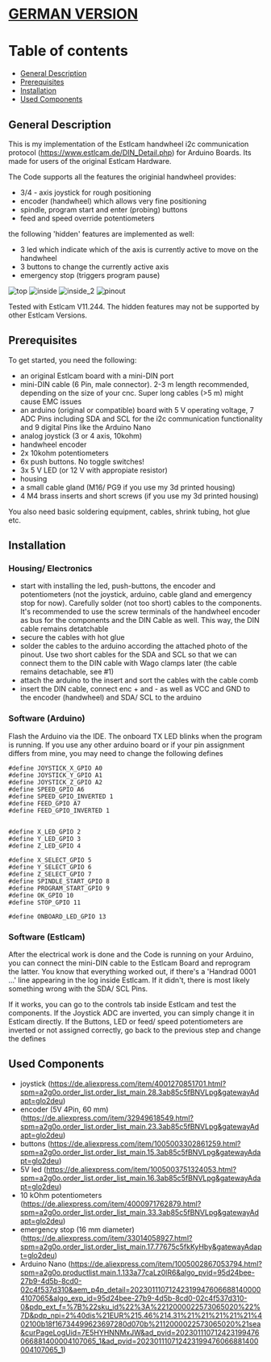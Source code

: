 # [GERMAN VERSION](https://github.com/MathPi14/Arduino-Estlcam-Handwheel-Communication/blob/main/README_DE.md)

# Table of contents
* [General Description](#general-description)
* [Prerequisites](#prerequisites)
* [Installation](#installation)
* [Used Components](#used-components)

## General Description
This is my implementation of the Estlcam handwheel i2c communication protocol (https://www.estlcam.de/DIN_Detail.php) for Arduino Boards. 
Its made for users of the original Estlcam Hardware.

The Code supports all the features the originial handwheel provides:
* 3/4 - axis joystick for rough positioning 
* encoder (handwheel) which allows very fine positioning
* spindle, program start and enter (probing) buttons 
* feed and speed override potentiometers

the following 'hidden' features are implemented as well:
* 3 led which indicate which of the axis is currently active to move on the handwheel
* 3 buttons to change the currently active axis 
* emergency stop (triggers program pause)

![top](https://user-images.githubusercontent.com/69339442/213932798-1af69cf4-892e-43d9-bc12-5184e7064199.png)
![inside](https://user-images.githubusercontent.com/69339442/213932805-338ffd80-9654-4688-8ebe-09921d74ee7b.png)
![inside_2](https://user-images.githubusercontent.com/69339442/213932818-617348a7-9fe8-44db-abf7-a462b88048d6.png)
![pinout](https://user-images.githubusercontent.com/69339442/213933733-bbf50029-dfe7-4c3b-87aa-6fddc10b4ca6.png)


Tested with Estlcam V11.244. The hidden features may not be supported by other Estlcam Versions.
	
## Prerequisites
To get started, you need the following:
* an original Estlcam board with a mini-DIN port
* mini-DIN cable (6 Pin, male connector). 2-3 m length recommended, depending on the size of your cnc. Super long cables (>5 m) might cause EMC issues
* an arduino (original or compatible) board with 5 V operating voltage, 7 ADC Pins including SDA and SCL for the i2c communication functionality and 9 digital Pins like the Arduino Nano 
* analog joystick (3 or 4 axis, 10kohm)
* handwheel encoder
* 2x 10kohm potentiometers
* 6x push buttons. No toggle switches!
* 3x 5 V LED (or 12 V with appropiate resistor)
* housing
* a small cable gland (M16/ PG9 if you use my 3d printed housing)
* 4 M4 brass inserts and short screws (if you use my 3d printed housing)

You also need basic soldering equipment, cables, shrink tubing, hot glue etc.
	
## Installation
### Housing/ Electronics
* start with installing the led, push-buttons, the encoder and potentiometers (not the joystick, arduino, cable gland and emergency stop for now). Carefully solder (not too short) cables to the components. It's recommended to use the screw terminals of the handwheel encoder as bus for the components and the DIN Cable as well. This way, the DIN cable remains detatchable
* secure the cables with hot glue
* solder the cables to the arduino according the attached photo of the pinout. Use two short cables for the SDA and SCL so that we can connect them to the DIN cable with Wago clamps later (the cable remains detachable, see #1)
* attach the arduino to the insert and sort the cables with the cable comb
* insert the DIN cable, connect enc + and - as well as VCC and GND to the encoder (handwheel) and SDA/ SCL to the arduino


### Software (Arduino)
Flash the Arduino via the IDE. The onboard TX LED blinks when the program is running. 
If you use any other arduino board or if your pin assignment differs from mine, you may need to change the following defines 

```
#define JOYSTICK_X_GPIO A0            
#define JOYSTICK_Y_GPIO A1
#define JOYSTICK_Z_GPIO A2
#define SPEED_GPIO A6                  
#define SPEED_GPIO_INVERTED 1          
#define FEED_GPIO A7                   
#define FEED_GPIO_INVERTED 1            


#define X_LED_GPIO 2
#define Y_LED_GPIO 3
#define Z_LED_GPIO 4

#define X_SELECT_GPIO 5
#define Y_SELECT_GPIO 6
#define Z_SELECT_GPIO 7          
#define SPINDLE_START_GPIO 8    
#define PROGRAM_START_GPIO 9
#define OK_GPIO 10                   
#define STOP_GPIO 11         

#define ONBOARD_LED_GPIO 13           
```

### Software (Estlcam)
After the electrical work is done and the Code is running on your Arduino, you can connect the mini-DIN cable to the Estlcam Board and reprogram the latter. You know that everything worked out, if there's a 'Handrad 0001 ...' line appearing in the log inside Estlcam. If it didn't, there is most likely something wrong with the SDA/ SCL Pins.

If it works, you can go to the controls tab inside Estlcam and test the components. If the Joystick ADC are inverted, you can simply change it in Estlcam directly. If the Buttons, LED or feed/ speed potentiometers are inverted or not assigned correctly, go back to the previous step and change the defines

## Used Components
* joystick (https://de.aliexpress.com/item/4001270851701.html?spm=a2g0o.order_list.order_list_main.28.3ab85c5fBNVLpg&gatewayAdapt=glo2deu)
* encoder (5V 4Pin, 60 mm) (https://de.aliexpress.com/item/32949618549.html?spm=a2g0o.order_list.order_list_main.23.3ab85c5fBNVLpg&gatewayAdapt=glo2deu)
* buttons (https://de.aliexpress.com/item/1005003302861259.html?spm=a2g0o.order_list.order_list_main.15.3ab85c5fBNVLpg&gatewayAdapt=glo2deu)
* 5V led (https://de.aliexpress.com/item/1005003751324053.html?spm=a2g0o.order_list.order_list_main.16.3ab85c5fBNVLpg&gatewayAdapt=glo2deu) 
* 10 kOhm potentiometers (https://de.aliexpress.com/item/4000971762879.html?spm=a2g0o.order_list.order_list_main.33.3ab85c5fBNVLpg&gatewayAdapt=glo2deu)
* emergency stop (16 mm diameter) (https://de.aliexpress.com/item/33014058927.html?spm=a2g0o.order_list.order_list_main.17.77675c5fkKyHby&gatewayAdapt=glo2deu)
* Arduino Nano (https://de.aliexpress.com/item/1005002867053794.html?spm=a2g0o.productlist.main.1.133a77caLz0lR6&algo_pvid=95d24bee-27b9-4d5b-8cd0-02c4f537d310&aem_p4p_detail=202301110712423199476066881400004107065&algo_exp_id=95d24bee-27b9-4d5b-8cd0-02c4f537d310-0&pdp_ext_f=%7B%22sku_id%22%3A%2212000022573065020%22%7D&pdp_npi=2%40dis%21EUR%215.46%214.31%21%21%21%21%21%402100b18f16734499623697280d070b%2112000022573065020%21sea&curPageLogUid=7E5HYHNNMxJW&ad_pvid=202301110712423199476066881400004107065_1&ad_pvid=202301110712423199476066881400004107065_1)
